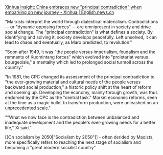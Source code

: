 [Xinhua Insight: China embraces new "principal contradiction" when embarking on new journey - Xinhua | English.news.cn](http://www.xinhuanet.com/english/2017-10/20/c_136694592.htm)

"Marxists interpret the world through dialectical materialism. Contradictions -- or "dynamic opposing forces" -- are omnipresent in society and drive social change. The "principal contradiction" is what defines a society. By identifying and solving it, society develops peacefully. Left unsolved, it can lead to chaos and eventually, as Marx predicted, to revolution."

"Soon after 1949, it was "the people versus imperialism, feudalism and the remnants of Kuomintang forces" which evolved into "proletariat versus bourgeoisie," a mentality which led to prolonged social turmoil across the country."

"In 1981, the CPC changed its assessment of the principal contradiction to "the ever-growing material and cultural needs of the people versus backward social production," a historic policy shift at the heart of reform and opening up. Developing the economy, mainly through growth, was thus endorsed by the CPC as the "central task." Market economic reforms, seen at the time as a magic bullet to transform production, were unleashed on an unprecedented scale."

""What we now face is the contradiction between unbalanced and inadequate development and the people's ever-growing needs for a better life," Xi said."

[[On socialism by 2050|"Socialism by 2050"]] - often derided by Maoists, more specifically refers to reaching the next stage of socialism and becoming a "great modern socialist country"
